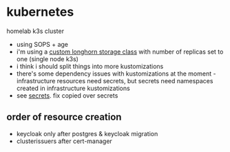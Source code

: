 # kubernetes

homelab k3s cluster

- using SOPS + age
- i'm using a [custom longhorn storage class](https://github.com/relyq/kubernetes/tree/master/infrastructure/storage/longhorn/storageclass.yaml) with number of replicas set to one (single node k3s)
- i think i should split things into more kustomizations
- there's some dependency issues with kustomizations at the moment - infrastructure resources need secrets, but secrets need namespaces created in infrastructure kustomizations
- see [secrets](https://github.com/relyq/kubernetes/tree/master/secrets/production). fix copied over secrets

## order of resource creation

- keycloak only after postgres & keycloak migration
- clusterissuers after cert-manager